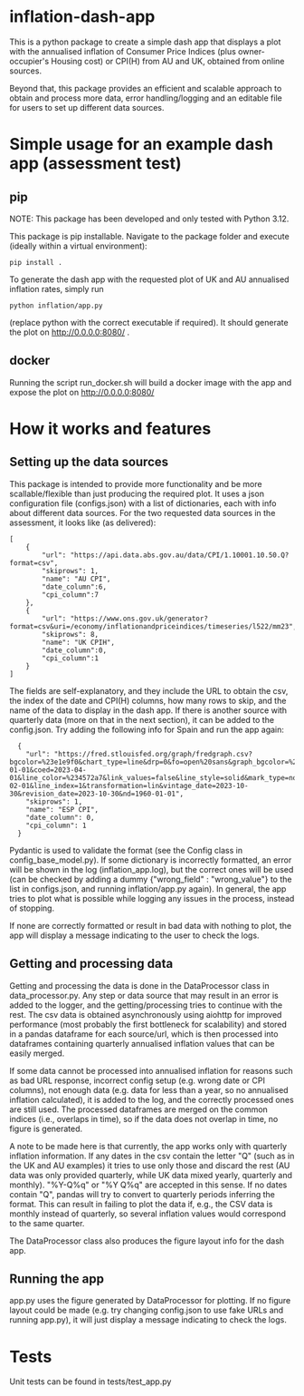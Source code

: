 # inflation-dash-app
This is a python package to create a simple dash app that displays a plot with the annualised inflation of Consumer Price Indices (plus owner-occupier's Housing cost) or CPI(H) from AU and UK, obtained from online sources. 

Beyond that, this package provides an efficient and scalable approach to obtain and process more data, error handling/logging and an editable file for users to set up different data sources. 

# Simple usage for an example dash app (assessment test)
## pip 
NOTE: This package has been developed and only tested with Python 3.12.

This package is pip installable. Navigate to the package folder and execute (ideally within a virtual environment):
```
pip install . 
```

To generate the dash app with the requested plot of UK and AU annualised inflation rates, simply run
```
python inflation/app.py
```
(replace python with the correct executable if required). It should generate the plot on http://0.0.0.0:8080/ .

## docker
Running the script run_docker.sh will build a docker image with the app and expose the plot on http://0.0.0.0:8080/

# How it works and features

## Setting up the data sources
This package is intended to provide more functionality and be more scallable/flexible than just producing the required plot. It uses a json configuration file (configs.json) with a list of dictionaries, each with info about different data sources. For the two requested data sources in the assessment, it looks like (as delivered):
```
[
    {
        "url": "https://api.data.abs.gov.au/data/CPI/1.10001.10.50.Q?format=csv",
        "skiprows": 1,
        "name": "AU CPI",
        "date_column":6,
        "cpi_column":7
    },
    {
        "url": "https://www.ons.gov.uk/generator?format=csv&uri=/economy/inflationandpriceindices/timeseries/l522/mm23",
        "skiprows": 8,
        "name": "UK CPIH",
        "date_column":0,
        "cpi_column":1
    }
]
``` 
The fields are self-explanatory, and they include the URL to obtain the csv, the index of the date and CPI(H) columns, how many rows to skip, and the name of the data to display in the dash app. If there is another source with quarterly data (more on that in the next section), it can be added to the config.json. Try adding the following info for Spain and run the app again:
```
  {
    "url": "https://fred.stlouisfed.org/graph/fredgraph.csv?bgcolor=%23e1e9f0&chart_type=line&drp=0&fo=open%20sans&graph_bgcolor=%23ffffff&height=450&mode=fred&recession_bars=off&txtcolor=%23444444&ts=12&tts=12&width=1318&nt=0&thu=0&trc=0&show_legend=yes&show_axis_titles=yes&show_tooltip=yes&id=ESPCPIALLQINMEI&scale=left&cosd=1960-01-01&coed=2023-04-01&line_color=%234572a7&link_values=false&line_style=solid&mark_type=none&mw=3&lw=2&ost=-99999&oet=99999&mma=0&fml=a&fq=Quarterly&fam=avg&fgst=lin&fgsnd=2020-02-01&line_index=1&transformation=lin&vintage_date=2023-10-30&revision_date=2023-10-30&nd=1960-01-01",
    "skiprows": 1,
    "name": "ESP CPI",
    "date_column": 0,
    "cpi_column": 1
  }
```

Pydantic is used to validate the format (see the Config class in config_base_model.py). If some dictionary is incorrectly formatted, an error will be shown in the log (inflation_app.log), but the correct ones will be used (can be checked by adding a dummy {"wrong_field" : "wrong_value"} to the list in configs.json, and running inflation/app.py again). In general, the app tries to plot what is possible while logging any issues in the process, instead of stopping. 

If none are correctly formatted or result in bad data with nothing to plot, the app will display a message indicating to the user to check the logs.

## Getting and processing data
Getting and processing the data is done in the DataProcessor class in data_processor.py. Any step or data source that may result in an error is added to the logger, and the getting/processing tries to continue with the rest. The csv data is obtained asynchronously using aiohttp for improved performance (most probably the first bottleneck for scalability) and stored in a pandas dataframe for each source/url, which is then processed into dataframes containing quarterly annualised inflation values that can be easily merged. 

If some data cannot be processed into annualised inflation for reasons such as bad URL response, incorrect config setup (e.g. wrong date or CPI columns), not enough data (e.g. data for less than a year, so no annualised inflation calculated), it is added to the log, and the correctly processed ones are still used. The processed dataframes are merged on the common indices (i.e., overlaps in time), so if the data does not overlap in time, no figure is generated. 

A note to be made here is that currently, the app works only with quarterly inflation information. If any dates in the csv contain the letter "Q" (such as in the UK and AU examples) it tries to use only those and discard the rest (AU data was only provided quarterly, while UK data mixed yearly, quarterly and monthly). "%Y-Q%q" or "%Y Q%q" are accepted in this sense. If no dates contain "Q", pandas will try to convert to quarterly periods inferring the format. This can result in failing to plot the data if, e.g., the CSV data is monthly instead of quarterly, so several inflation values would correspond to the same quarter. 

The DataProcessor class also produces the figure layout info for the dash app. 

## Running the app
app.py uses the figure generated by DataProcessor for plotting. If no figure layout could be made (e.g. try changing config.json to use fake URLs and running app.py), it will just display a message indicating to check the logs.  

# Tests
Unit tests can be found in tests/test_app.py